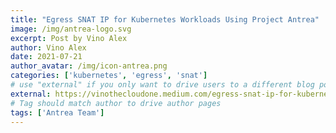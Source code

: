 ```yaml
---
title: "Egress SNAT IP for Kubernetes Workloads Using Project Antrea"
image: /img/antrea-logo.svg
excerpt: Post by Vino Alex
author: Vino Alex
date: 2021-07-21
author_avatar: /img/icon-antrea.png
categories: ['kubernetes', 'egress', 'snat']
# use "external" if you only want to drive users to a different blog post that lives outside this site.
external: https://vinothecloudone.medium.com/egress-snat-ip-for-kubernetes-workloads-using-project-antrea-small-yet-super-useful-2b8f134fba9d
# Tag should match author to drive author pages
tags: ['Antrea Team']
---
```

